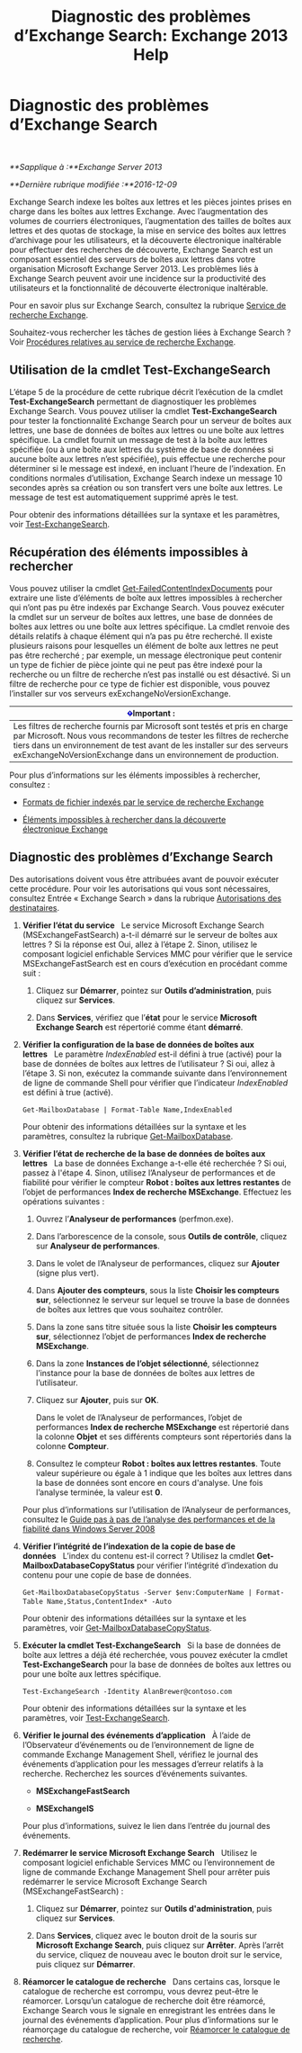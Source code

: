 ﻿---
title: 'Diagnostic des problèmes d’Exchange Search: Exchange 2013 Help'
TOCTitle: Diagnostic des problèmes d’Exchange Search
ms:assetid: 8cfa26f4-ccf0-42dd-8570-67018188b4e8
ms:mtpsurl: https://technet.microsoft.com/fr-fr/library/Bb123701(v=EXCHG.150)
ms:contentKeyID: 52062998
ms.date: 04/24/2018
mtps_version: v=EXCHG.150
ms.translationtype: HT
---

# Diagnostic des problèmes d’Exchange Search

 

_**Sapplique à :**Exchange Server 2013_

_**Dernière rubrique modifiée :**2016-12-09_

Exchange Search indexe les boîtes aux lettres et les pièces jointes prises en charge dans les boîtes aux lettres Exchange. Avec l’augmentation des volumes de courriers électroniques, l’augmentation des tailles de boîtes aux lettres et des quotas de stockage, la mise en service des boîtes aux lettres d’archivage pour les utilisateurs, et la découverte électronique inaltérable pour effectuer des recherches de découverte, Exchange Search est un composant essentiel des serveurs de boîtes aux lettres dans votre organisation Microsoft Exchange Server 2013. Les problèmes liés à Exchange Search peuvent avoir une incidence sur la productivité des utilisateurs et la fonctionnalité de découverte électronique inaltérable.

Pour en savoir plus sur Exchange Search, consultez la rubrique [Service de recherche Exchange](exchange-search-exchange-2013-help.md).

Souhaitez-vous rechercher les tâches de gestion liées à Exchange Search ? Voir [Procédures relatives au service de recherche Exchange](exchange-search-procedures-exchange-2013-help.md).

## Utilisation de la cmdlet Test-ExchangeSearch

L’étape 5 de la procédure de cette rubrique décrit l’exécution de la cmdlet **Test-ExchangeSearch** permettant de diagnostiquer les problèmes Exchange Search. Vous pouvez utiliser la cmdlet **Test-ExchangeSearch** pour tester la fonctionnalité Exchange Search pour un serveur de boîtes aux lettres, une base de données de boîtes aux lettres ou une boîte aux lettres spécifique. La cmdlet fournit un message de test à la boîte aux lettres spécifiée (ou à une boîte aux lettres du système de base de données si aucune boîte aux lettres n’est spécifiée), puis effectue une recherche pour déterminer si le message est indexé, en incluant l’heure de l’indexation. En conditions normales d’utilisation, Exchange Search indexe un message 10 secondes après sa création ou son transfert vers une boîte aux lettres. Le message de test est automatiquement supprimé après le test.

Pour obtenir des informations détaillées sur la syntaxe et les paramètres, voir [Test-ExchangeSearch](https://technet.microsoft.com/fr-fr/library/bb124733\(v=exchg.150\)).

## Récupération des éléments impossibles à rechercher

Vous pouvez utiliser la cmdlet [Get-FailedContentIndexDocuments](https://technet.microsoft.com/fr-fr/library/dd351154\(v=exchg.150\)) pour extraire une liste d’éléments de boîte aux lettres impossibles à rechercher qui n’ont pas pu être indexés par Exchange Search. Vous pouvez exécuter la cmdlet sur un serveur de boîtes aux lettres, une base de données de boîtes aux lettres ou une boîte aux lettres spécifique. La cmdlet renvoie des détails relatifs à chaque élément qui n’a pas pu être recherché. Il existe plusieurs raisons pour lesquelles un élément de boîte aux lettres ne peut pas être recherché ; par exemple, un message électronique peut contenir un type de fichier de pièce jointe qui ne peut pas être indexé pour la recherche ou un filtre de recherche n’est pas installé ou est désactivé. Si un filtre de recherche pour ce type de fichier est disponible, vous pouvez l’installer sur vos serveurs exExchangeNoVersionExchange.

<table>
<thead>
<tr class="header">
<th><img src="images/JJ159813.important(EXCHG.150).gif" title="Important" alt="Important" />Important :</th>
</tr>
</thead>
<tbody>
<tr class="odd">
<td>Les filtres de recherche fournis par Microsoft sont testés et pris en charge par Microsoft. Nous vous recommandons de tester les filtres de recherche tiers dans un environnement de test avant de les installer sur des serveurs exExchangeNoVersionExchange dans un environnement de production.</td>
</tr>
</tbody>
</table>


Pour plus d’informations sur les éléments impossibles à rechercher, consultez :

  - [Formats de fichier indexés par le service de recherche Exchange](file-formats-indexed-by-exchange-search-exchange-2013-help.md)

  - [Éléments impossibles à rechercher dans la découverte électronique Exchange](unsearchable-items-in-exchange-ediscovery-exchange-2013-help.md)

## Diagnostic des problèmes d’Exchange Search

Des autorisations doivent vous être attribuées avant de pouvoir exécuter cette procédure. Pour voir les autorisations qui vous sont nécessaires, consultez Entrée « Exchange Search » dans la rubrique [Autorisations des destinataires](recipients-permissions-exchange-2013-help.md).

1.  **Vérifier l’état du service**   Le service Microsoft Exchange Search (MSExchangeFastSearch) a-t-il démarré sur le serveur de boîtes aux lettres ? Si la réponse est Oui, allez à l’étape 2. Sinon, utilisez le composant logiciel enfichable Services MMC pour vérifier que le service MSExchangeFastSearch est en cours d’exécution en procédant comme suit :
    
    1.  Cliquez sur **Démarrer**, pointez sur **Outils d’administration**, puis cliquez sur **Services**.
    
    2.  Dans **Services**, vérifiez que l’**état** pour le service **Microsoft Exchange Search** est répertorié comme étant **démarré**.

2.  **Vérifier la configuration de la base de données de boîtes aux lettres**   Le paramètre *IndexEnabled* est-il défini à true (activé) pour la base de données de boîtes aux lettres de l’utilisateur ? Si oui, allez à l’étape 3. Si non, exécutez la commande suivante dans l’environnement de ligne de commande Shell pour vérifier que l’indicateur *IndexEnabled* est défini à true (activé).
    
        Get-MailboxDatabase | Format-Table Name,IndexEnabled
    
    Pour obtenir des informations détaillées sur la syntaxe et les paramètres, consultez la rubrique [Get-MailboxDatabase](https://technet.microsoft.com/fr-fr/library/bb124924\(v=exchg.150\)).

3.  **Vérifier l’état de recherche de la base de données de boîtes aux lettres**   La base de données Exchange a-t-elle été recherchée ? Si oui, passez à l'étape 4. Sinon, utilisez l’Analyseur de performances et de fiabilité pour vérifier le compteur **Robot : boîtes aux lettres restantes** de l’objet de performances **Index de recherche MSExchange**. Effectuez les opérations suivantes :
    
    1.  Ouvrez l’**Analyseur de performances** (perfmon.exe).
    
    2.  Dans l’arborescence de la console, sous **Outils de contrôle**, cliquez sur **Analyseur de performances**.
    
    3.  Dans le volet de l’Analyseur de performances, cliquez sur **Ajouter** (signe plus vert).
    
    4.  Dans **Ajouter des compteurs**, sous la liste **Choisir les compteurs sur**, sélectionnez le serveur sur lequel se trouve la base de données de boîtes aux lettres que vous souhaitez contrôler.
    
    5.  Dans la zone sans titre située sous la liste **Choisir les compteurs sur**, sélectionnez l’objet de performances **Index de recherche MSExchange**.
    
    6.  Dans la zone **Instances de l’objet sélectionné**, sélectionnez l’instance pour la base de données de boîtes aux lettres de l’utilisateur.
    
    7.  Cliquez sur **Ajouter**, puis sur **OK**.
        
        Dans le volet de l’Analyseur de performances, l’objet de performances **Index de recherche MSExchange** est répertorié dans la colonne **Objet** et ses différents compteurs sont répertoriés dans la colonne **Compteur**.
    
    8.  Consultez le compteur **Robot : boîtes aux lettres restantes**. Toute valeur supérieure ou égale à 1 indique que les boîtes aux lettres dans la base de données sont encore en cours d'analyse. Une fois l’analyse terminée, la valeur est **0**.
    
    Pour plus d’informations sur l’utilisation de l’Analyseur de performances, consultez le [Guide pas à pas de l’analyse des performances et de la fiabilité dans Windows Server 2008](https://go.microsoft.com/fwlink/p/?linkid=178005)

4.  **Vérifier l’intégrité de l’indexation de la copie de base de données**   L’index du contenu est-il correct ? Utilisez la cmdlet **Get-MailboxDatabaseCopyStatus** pour vérifier l’intégrité d’indexation du contenu pour une copie de base de données.
    
        Get-MailboxDatabaseCopyStatus -Server $env:ComputerName | Format-Table Name,Status,ContentIndex* -Auto
    
    Pour obtenir des informations détaillées sur la syntaxe et les paramètres, voir [Get-MailboxDatabaseCopyStatus](https://technet.microsoft.com/fr-fr/library/dd298044\(v=exchg.150\)).

5.  **Exécuter la cmdlet Test-ExchangeSearch**   Si la base de données de boîte aux lettres a déjà été recherchée, vous pouvez exécuter la cmdlet **Test-ExchangeSearch** pour la base de données de boîtes aux lettres ou pour une boîte aux lettres spécifique.
    
        Test-ExchangeSearch -Identity AlanBrewer@contoso.com
    
    Pour obtenir des informations détaillées sur la syntaxe et les paramètres, voir [Test-ExchangeSearch](https://technet.microsoft.com/fr-fr/library/bb124733\(v=exchg.150\)).

6.  **Vérifier le journal des événements d’application**   À l’aide de l’Observateur d’événements ou de l’environnement de ligne de commande Exchange Management Shell, vérifiez le journal des événements d’application pour les messages d’erreur relatifs à la recherche. Recherchez les sources d’événements suivantes.
    
      - **MSExchangeFastSearch**
    
      - **MSExchangeIS**
    
    Pour plus d’informations, suivez le lien dans l’entrée du journal des événements.

7.  **Redémarrer le service Microsoft Exchange Search**   Utilisez le composant logiciel enfichable Services MMC ou l’environnement de ligne de commande Exchange Management Shell pour arrêter puis redémarrer le service Microsoft Exchange Search (MSExchangeFastSearch) :
    
    1.  Cliquez sur **Démarrer**, pointez sur **Outils d'administration**, puis cliquez sur **Services**.
    
    2.  Dans **Services**, cliquez avec le bouton droit de la souris sur **Microsoft Exchange Search**, puis cliquez sur **Arrêter**. Après l’arrêt du service, cliquez de nouveau avec le bouton droit sur le service, puis cliquez sur **Démarrer**.

8.  **Réamorcer le catalogue de recherche**   Dans certains cas, lorsque le catalogue de recherche est corrompu, vous devrez peut-être le réamorcer. Lorsqu’un catalogue de recherche doit être réamorcé, Exchange Search vous le signale en enregistrant les entrées dans le journal des événements d’application. Pour plus d’informations sur le réamorçage du catalogue de recherche, voir [Réamorcer le catalogue de recherche](reseed-the-search-catalog-exchange-2013-help.md).

